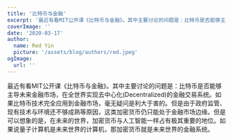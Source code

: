 ```yaml
---
title: '比特币与金融'
excerpt: '最近有看MIT公开课《比特币与金融》。其中主要讨论的问题是：比特币是否能够主导未来金融市场，在全世界实现去中心化(Decentralized)的金融交易系统。如果比特币技术完全应用到金融市场，毫无疑问是利大于害的。但是由于政府监管、现有技术与环境还不够成熟等原因，这类加密货币仍只能处于金融市场边缘。但是可以想象的是，在未来的世界，加密货币与人工智能一样占有极其重要的地位。如果说量子计算机是未来世界的计算机，那加密货币就是未来世界的金融系统。'
coverImage: ''
date: '2020-03-17'
author:
  name: Red Yin
  picture: '/assets/blog/authors/red.jpeg'
ogImage:
  url: ''
---
```


最近有看MIT公开课《比特币与金融》。其中主要讨论的问题是：比特币是否能够主导未来金融市场，在全世界实现去中心化(Decentralized)的金融交易系统。如果比特币技术完全应用到金融市场，毫无疑问是利大于害的。但是由于政府监管、现有技术与环境还不够成熟等原因，这类加密货币仍只能处于金融市场边缘。但是可以想象的是，在未来的世界，加密货币与人工智能一样占有极其重要的地位。如果说量子计算机是未来世界的计算机，那加密货币就是未来世界的金融系统。
